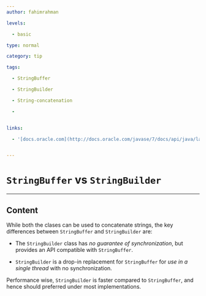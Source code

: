```yaml
---
author: fahimrahman

levels:

  - basic

type: normal

category: tip

tags:

  - StringBuffer

  - StringBuilder

  - String-concatenation

  - 


links:

  - '[docs.oracle.com](http://docs.oracle.com/javase/7/docs/api/java/lang/StringBuilder.html){website}'


---
```


# `StringBuffer` vs `StringBuilder`

---
## Content

While both the clases can be used to concatenate strings, the key differences between `StringBuffer` and `StringBuilder` are:

* The `StringBuilder` class has *no guarantee of synchronization*, but provides an API compatible with `StringBuffer`. 

* `StringBuilder` is a drop-in replacement for `StringBuffer` for *use in a single thread* with no synchronization. 

Performance wise, `StringBuilder` is faster compared to `StringBuffer`, and hence should preferred under most implementations.

